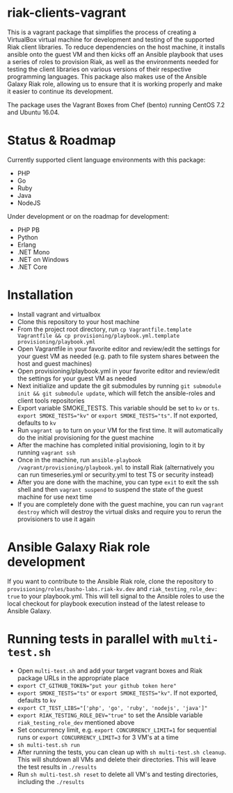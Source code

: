 riak-clients-vagrant
====================

This is a vagrant package that simplifies the process of creating a VirtualBox virtual machine for development and testing of the supported Riak client libraries. To reduce dependencies on the host machine, it installs ansible onto the guest VM and then kicks off an Ansible playbook that uses a series of roles to provision Riak, as well as the environments needed for testing the client libraries on various versions of their respective programming languages. This package also makes use of the Ansible Galaxy Riak role, allowing us to ensure that it is working properly and make it easier to continue its development.

The package uses the Vagrant Boxes from Chef (bento) running CentOS 7.2 and Ubuntu 16.04.

# Status & Roadmap

Currently supported client language environments with this package:

- PHP
- Go
- Ruby
- Java
- NodeJS

Under development or on the roadmap for development:

- PHP PB
- Python
- Erlang
- .NET Mono
- .NET on Windows
- .NET Core

# Installation

- Install vagrant and virtualbox
- Clone this repository to your host machine
- From the project root directory, run `cp Vagrantfile.template Vagrantfile && cp provisioning/playbook.yml.template provisioning/playbook.yml`
- Open Vagrantfile in your favorite editor and review/edit the settings for your guest VM as needed (e.g. path to file system shares between the host and guest machines)
- Open provisioning/playbook.yml in your favorite editor and review/edit the settings for your guest VM as needed
- Next initialize and update the git submodules by running `git submodule init && git submodule update`, which will fetch the ansible-roles and client tools repositories
- Export variable SMOKE_TESTS. This variable should be set to `kv` or `ts`. `export SMOKE_TESTS="kv"` or `export SMOKE_TESTS="ts"`. If not exported, defaults to `kv`
- Run `vagrant up` to turn on your VM for the first time. It will automatically do the initial provisioning for the guest machine
- After the machine has completed initial provisioning, login to it by running `vagrant ssh`
- Once in the machine, run `ansible-playbook /vagrant/provisioning/playbook.yml` to install Riak (alternatively you can run timeseries.yml or security.yml to test TS or security instead)
- After you are done with the machine, you can type `exit` to exit the ssh shell and then `vagrant suspend` to suspend the state of the guest machine for use next time
- If you are completely done with the guest machine, you can run `vagrant destroy` which will destroy the virtual disks and require you to rerun the provisioners to use it again

# Ansible Galaxy Riak role development

If you want to contribute to the Ansible Riak role, clone the repository to `provisioning/roles/basho-labs.riak-kv.dev` and `riak_testing_role_dev: true` to your playbook.yml. This will tell signal to the Ansible roles to use the local checkout for playbook execution instead of the latest release to Ansible Galaxy.

# Running tests in parallel with `multi-test.sh`
- Open `multi-test.sh` and add your target vagrant boxes and Riak package URLs in the appropriate place
- `export CT_GITHUB_TOKEN="put your github token here"`
- `export SMOKE_TESTS="ts"` or `export SMOKE_TESTS="kv"`. If not exported, defaults to `kv`
- `export CT_TEST_LIBS="['php', 'go', 'ruby', 'nodejs', 'java']"`
- `export RIAK_TESTING_ROLE_DEV="true"` to set the Ansible variable `riak_testing_role_dev` mentioned above
- Set concurrency limit, e.g. `export CONCURRENCY_LIMIT=1` for sequential runs or `export CONCURRENCY_LIMIT=3` for 3 VM's at a time
- `sh multi-test.sh run`
- After running the tests, you can clean up with `sh multi-test.sh cleanup`. This will shutdown all VMs and delete their directories. This will leave the test results in `./results`
- Run `sh multi-test.sh reset` to delete all VM's and testing directories, including the `./results`
